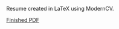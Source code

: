 Resume created in LaTeX using ModernCV.

[Finished PDF](https://github.com/rzhou10/rzhou10.github.io/blob/master/pdfs/resume.pdf)